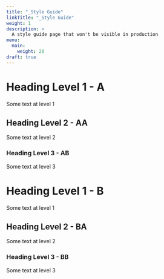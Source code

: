 ```yaml
---
title: "_Style Guide"
linkTitle: "_Style Guide"
weight: 1
description: >
  A style guide page that won't be visible in production
menu:
  main:
    weight: 20
draft: true
---
```


# Heading Level 1 - A

Some text at level 1


## Heading Level 2 - AA

Some text at level 2

### Heading Level 3 - AB

Some text at level 3


# Heading Level 1 - B

Some text at level 1


## Heading Level 2 - BA

Some text at level 2

### Heading Level 3 - BB

Some text at level 3
